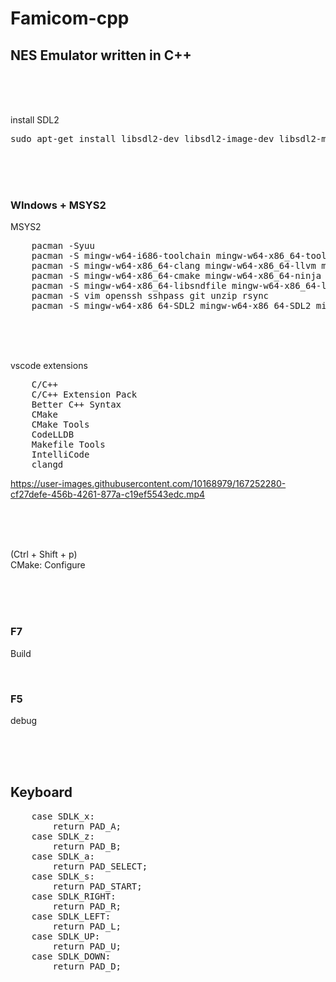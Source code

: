 # Famicom-cpp

## NES Emulator written in C++

<br><br><br>

install SDL2

<pre>
sudo apt-get install libsdl2-dev libsdl2-image-dev libsdl2-mixer-dev libsdl2-net-dev libsdl2-ttf-dev
</pre>

<br><br><br>

### WIndows + MSYS2

MSYS2  

<pre>
    pacman -Syuu
    pacman -S mingw-w64-i686-toolchain mingw-w64-x86_64-toolchain base-devel msys2-devel
    pacman -S mingw-w64-x86_64-clang mingw-w64-x86_64-llvm mingw-w64-x86_64-clang-tools-extra
    pacman -S mingw-w64-x86_64-cmake mingw-w64-x86_64-ninja 
    pacman -S mingw-w64-x86_64-libsndfile mingw-w64-x86_64-lldb mingw-w64-x86_64-opus mingw-w64-x86_64-boost
    pacman -S vim openssh sshpass git unzip rsync 
    pacman -S mingw-w64-x86_64-SDL2 mingw-w64-x86_64-SDL2_mixer mingw-w64-x86_64-SDL2_ttf
</pre>

<br><br><br>

vscode  extensions
<pre>
    C/C++
    C/C++ Extension Pack
    Better C++ Syntax
    CMake
    CMake Tools
    CodeLLDB
    Makefile Tools
    IntelliCode
    clangd
</pre>

https://user-images.githubusercontent.com/10168979/167252280-cf27defe-456b-4261-877a-c19ef5543edc.mp4




<br><br><br>




(Ctrl + Shift + p)  
CMake: Configure

<br><br><br>

### F7
Build

<br>

### F5  
debug

<br><br><br>

## Keyboard
<pre>
    case SDLK_x:
        return PAD_A;
    case SDLK_z:
        return PAD_B;
    case SDLK_a:
        return PAD_SELECT;
    case SDLK_s:
        return PAD_START;
    case SDLK_RIGHT:
        return PAD_R;
    case SDLK_LEFT:
        return PAD_L;
    case SDLK_UP:
        return PAD_U;
    case SDLK_DOWN:
        return PAD_D;

</pre>


<br><br><br><br><br><br><br><br><br>

